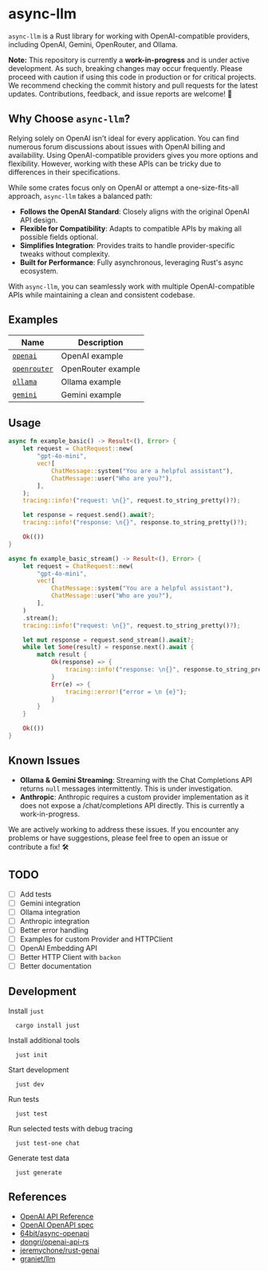 # async-llm

`async-llm` is a Rust library for working with OpenAI-compatible providers, including OpenAI, Gemini, OpenRouter, and Ollama.

**Note:** This repository is currently a **work-in-progress** and is under active development. As such, breaking changes may occur frequently. Please proceed with caution if using this code in production or for critical projects. We recommend checking the commit history and pull requests for the latest updates. Contributions, feedback, and issue reports are welcome! 🚧

## Why Choose `async-llm`?

Relying solely on OpenAI isn't ideal for every application. You can find numerous forum discussions about issues with OpenAI billing and availability. Using OpenAI-compatible providers gives you more options and flexibility. However, working with these APIs can be tricky due to differences in their specifications.

While some crates focus only on OpenAI or attempt a one-size-fits-all approach, `async-llm` takes a balanced path:
- **Follows the OpenAI Standard**: Closely aligns with the original OpenAI API design.
- **Flexible for Compatibility**: Adapts to compatible APIs by making all possible fields optional.
- **Simplifies Integration**: Provides traits to handle provider-specific tweaks without complexity.
- **Built for Performance**: Fully asynchronous, leveraging Rust's async ecosystem.

With `async-llm`, you can seamlessly work with multiple OpenAI-compatible APIs while maintaining a clean and consistent codebase.

## Examples

| Name | Description |
|------|-------------|
| [`openai`](examples/openai.rs) | OpenAI example |
| [`openrouter`](examples/openrouter.rs) | OpenRouter example |
| [`ollama`](examples/ollama.rs) | Ollama example |
| [`gemini`](examples/gemini.rs) | Gemini example |

## Usage

```rust
async fn example_basic() -> Result<(), Error> {
    let request = ChatRequest::new(
        "gpt-4o-mini",
        vec![
            ChatMessage::system("You are a helpful assistant"),
            ChatMessage::user("Who are you?"),
        ],
    );
    tracing::info!("request: \n{}", request.to_string_pretty()?);

    let response = request.send().await?;
    tracing::info!("response: \n{}", response.to_string_pretty()?);

    Ok(())
}

async fn example_basic_stream() -> Result<(), Error> {
    let request = ChatRequest::new(
        "gpt-4o-mini",
        vec![
            ChatMessage::system("You are a helpful assistant"),
            ChatMessage::user("Who are you?"),
        ],
    )
    .stream();
    tracing::info!("request: \n{}", request.to_string_pretty()?);

    let mut response = request.send_stream().await?;
    while let Some(result) = response.next().await {
        match result {
            Ok(response) => {
                tracing::info!("response: \n{}", response.to_string_pretty()?);
            }
            Err(e) => {
                tracing::error!("error = \n {e}");
            }
        }
    }

    Ok(())
}
```

## Known Issues

- **Ollama & Gemini Streaming**: Streaming with the Chat Completions API returns `null` messages intermittently. This is under investigation.
- **Anthropic**: Anthropic requires a custom provider implementation as it does not expose a /chat/completions API directly. This is currently a work-in-progress.

We are actively working to address these issues. If you encounter any problems or have suggestions, please feel free to open an issue or contribute a fix! 🛠️

## TODO

- [ ] Add tests
- [ ] Gemini integration
- [ ] Ollama integration
- [ ] Anthropic integration
- [ ] Better error handling
- [ ] Examples for custom Provider and HTTPClient
- [ ] OpenAI Embedding API
- [ ] Better HTTP Client with `backon`
- [ ] Better documentation

## Development

Install `just`
```
  cargo install just
```

Install additional tools
```
  just init
```

Start development
```
  just dev
```

Run tests

```
  just test
```

Run selected tests with debug tracing

```
  just test-one chat
```

Generate test data

```
  just generate
```

## References
+ [OpenAI API Reference](https://platform.openai.com/docs/api-reference)
+ [OpenAI OpenAPI spec](https://github.com/openai/openai-openapi/)
+ [64bit/async-openapi](https://github.com/64bit/async-openai/)
+ [dongri/openai-api-rs](https://github.com/dongri/openai-api-rs)
+ [jeremychone/rust-genai](https://github.com/jeremychone/rust-genai)
+ [graniet/llm](https://github.com/graniet/llm)
